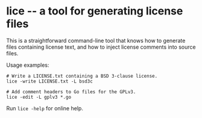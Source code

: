 # lice -- a tool for generating license files

This is a straightforward command-line tool that knows how to generate files
containing license text, and how to inject license comments into source files.

Usage examples:

    # Write a LICENSE.txt containing a BSD 3-clause license.
    lice -write LICENSE.txt -L bsd3c

    # Add comment headers to Go files for the GPLv3.
    lice -edit -L gplv3 *.go

Run `lice -help` for online help.
